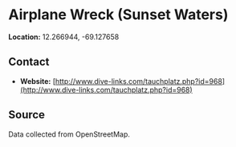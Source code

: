 # Airplane Wreck (Sunset Waters)

**Location:** 12.266944, -69.127658

## Contact

- **Website:** [http://www.dive-links.com/tauchplatz.php?id=968](http://www.dive-links.com/tauchplatz.php?id=968)

## Source

Data collected from OpenStreetMap.
